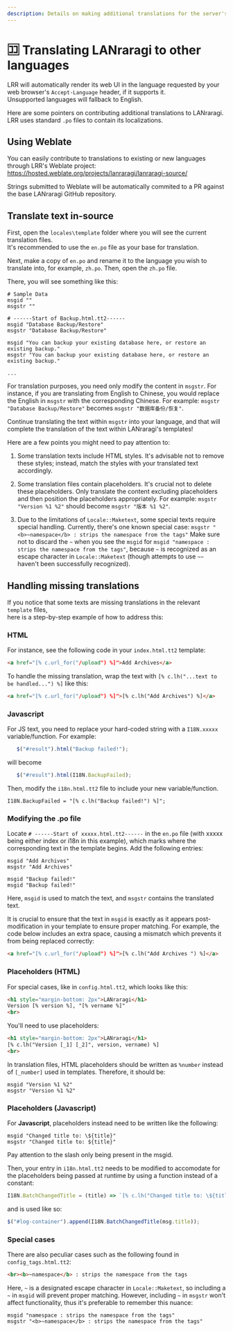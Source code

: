 ```yaml
---
description: Details on making additional translations for the server's Web UI.
---
```


# 🈁 Translating LANraragi to other languages

LRR will automatically render its web UI in the language requested by your web browser's `Accept-Language` header, if it supports it.  
Unsupported languages will fallback to English.  

Here are some pointers on contributing additional translations to LANraragi.  
LRR uses standard `.po` files to contain its localizations.  

## Using Weblate 
You can easily contribute to translations to existing or new languages through LRR's Weblate project:  
https://hosted.weblate.org/projects/lanraragi/lanraragi-source/  

Strings submitted to Weblate will be automatically commited to a PR against the base LANraragi GitHub repository.  

## Translate text in-source 
First, open the `locales\template` folder where you will see the current translation files.  
It's recommended to use the `en.po` file as your base for translation.

Next, make a copy of `en.po` and rename it to the language you wish to translate into, for example, `zh.po`. Then, open the `zh.po` file.

There, you will see something like this:

```
# Sample Data
msgid ""
msgstr ""

# ------Start of Backup.html.tt2------
msgid "Database Backup/Restore"
msgstr "Database Backup/Restore"

msgid "You can backup your existing database here, or restore an existing backup."
msgstr "You can backup your existing database here, or restore an existing backup."

...
```

For translation purposes, you need only modify the content in `msgstr`. For instance, if you are translating from English to Chinese, you would replace the English in `msgstr` with the corresponding Chinese. For example:
`msgstr "Database Backup/Restore"` becomes `msgstr "数据库备份/恢复"`.

Continue translating the text within `msgstr` into your language, and that will complete the translation of the text within LANraragi's templates!

Here are a few points you might need to pay attention to:

1. Some translation texts include HTML styles. It's advisable not to remove these styles; instead, match the styles with your translated text accordingly.

2. Some translation files contain placeholders. It's crucial not to delete these placeholders. Only translate the content excluding placeholders and then position the placeholders appropriately. For example:
   `msgstr "Version %1 %2"` should become `msgstr "版本 %1 %2"`.

3. Due to the limitations of `Locale::Maketext`, some special texts require special handling. Currently, there's one known special case:
   `msgstr "<b>~namespace</b> : strips the namespace from the tags"`
   Make sure not to discard the `~` when you see the `msgid` for `msgid "namespace : strips the namespace from the tags"`, because `~` is recognized as an escape character in `Locale::Maketext` (though attempts to use `~~` haven't been successfully recognized).


## Handling missing translations 

If you notice that some texts are missing translations in the relevant `template` files,  
here is a step-by-step example of how to address this:  

### HTML 

For instance, see the following code in your `index.html.tt2` template:  
```html
<a href="[% c.url_for("/upload") %]">Add Archives</a>
```

To handle the missing translation, wrap the text with `[% c.lh("...text to be handled...") %]` like this:
```html
<a href="[% c.url_for("/upload") %]">[% c.lh("Add Archives") %]</a>
```

### Javascript 

For JS text, you need to replace your hard-coded string with a `I18N.xxxxx` variable/function. For example:  

```javascript
   $("#result").html("Backup failed!");
```
will become  
```javascript
   $("#result").html(I18N.BackupFailed);
```  
Then, modify the `i18n.html.tt2` file to include your new variable/function.  
```
I18N.BackupFailed = "[% c.lh("Backup failed!") %]";  
```  

### Modifying the .po file  

Locate `# ------Start of xxxxx.html.tt2------` in the `en.po` file (with xxxxx being either index or i18n in this example), 
which marks where the corresponding text in the template begins. Add the following entries:  

```
msgid "Add Archives"
msgstr "Add Archives"

msgid "Backup failed!"
msgid "Backup failed!"
```  

Here, `msgid` is used to match the text, and `msgstr` contains the translated text.  

It is crucial to ensure that the text in `msgid` is exactly as it appears post-modification in your template to ensure proper matching. For example, the code below includes an extra space, causing a mismatch which prevents it from being replaced correctly:

```html
<a href="[% c.url_for("/upload") %]">[% c.lh("Add Archives ") %]</a>
```

### Placeholders (HTML)  

For special cases, like in `config.html.tt2`, which looks like this:

```html
<h1 style="margin-bottom: 2px">LANraragi</h1>
Version [% version %], "[% vername %]"
<br>
```  

You'll need to use placeholders:

```html
<h1 style="margin-bottom: 2px">LANraragi</h1>
[% c.lh("Version [_1] [_2]", version, vername) %]
<br>
```

In translation files, HTML placeholders should be written as `%number` instead of `[_number]` used in templates. Therefore, it should be:

```
msgid "Version %1 %2"
msgstr "Version %1 %2"
```

### Placeholders (Javascript)

For **Javascript**, placeholders instead need to be written like the following:  

```
msgid "Changed title to: \${title}"
msgstr "Changed title to: ${title}"
```  
Pay attention to the slash only being present in the msgid.  

Then, your entry in `i18n.html.tt2` needs to be modified to accomodate for the placeholders being passed at runtime by using a function instead of a constant:  
```javascript
I18N.BatchChangedTitle = (title) => `[% c.lh("Changed title to: \${title}") %]`;
```  
and is used like so:  
```javascript
$("#log-container").append(I18N.BatchChangedTitle(msg.title));
```

### Special cases  

There are also peculiar cases such as the following found in `config_tags.html.tt2`:

```html
<br><b>~namespace</b> : strips the namespace from the tags
```

Here, `~` is a designated escape character in `Locale::Maketext`, so including a `~` in `msgid` will prevent proper matching. However, including `~` in `msgstr` won't affect functionality, thus it's preferable to remember this nuance:

```
msgid "namespace : strips the namespace from the tags"
msgstr "<b>~namespace</b> : strips the namespace from the tags"
```

